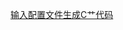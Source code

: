 [输入配置文件生成C艹代码](file:///D:/Obsidian%20Unity/Unity/Unity%E5%9B%9B%E9%83%A8%E6%9B%B2/Assets/Scripts/Unity%E8%BF%9B%E9%98%B6/InputSystem/%E8%BE%93%E5%85%A5%E7%9B%B8%E5%85%B3/Lesson9_%E8%BE%93%E5%85%A5%E9%85%8D%E7%BD%AE%E6%96%87%E4%BB%B6%E7%94%9F%E6%88%90C%E8%89%B9%E4%BB%A3%E7%A0%81.cs)
